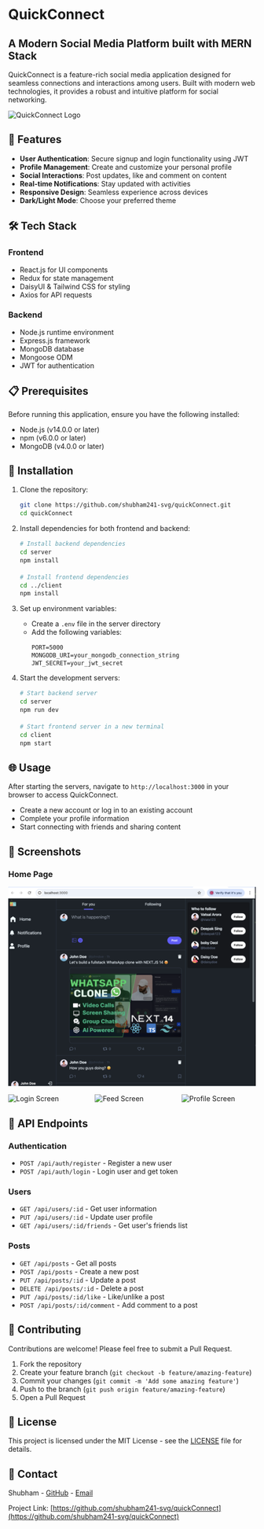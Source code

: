 # QuickConnect

## A Modern Social Media Platform built with MERN Stack

QuickConnect is a feature-rich social media application designed for seamless connections and interactions among users. Built with modern web technologies, it provides a robust and intuitive platform for social networking.

![QuickConnect Logo](https://github.com/shubham241-svg/quickConnect/raw/main/client/public/assets/images/logo.png)

## 🚀 Features

- **User Authentication**: Secure signup and login functionality using JWT
- **Profile Management**: Create and customize your personal profile
- **Social Interactions**: Post updates, like and comment on content
- **Real-time Notifications**: Stay updated with activities
- **Responsive Design**: Seamless experience across devices
- **Dark/Light Mode**: Choose your preferred theme

## 🛠️ Tech Stack

### Frontend
- React.js for UI components
- Redux for state management
- DaisyUI & Tailwind CSS for styling
- Axios for API requests

### Backend
- Node.js runtime environment
- Express.js framework
- MongoDB database
- Mongoose ODM
- JWT for authentication

## 📋 Prerequisites

Before running this application, ensure you have the following installed:
- Node.js (v14.0.0 or later)
- npm (v6.0.0 or later)
- MongoDB (v4.0.0 or later)

## 🔧 Installation

1. Clone the repository:
   ```bash
   git clone https://github.com/shubham241-svg/quickConnect.git
   cd quickConnect
   ```

2. Install dependencies for both frontend and backend:
   ```bash
   # Install backend dependencies
   cd server
   npm install

   # Install frontend dependencies
   cd ../client
   npm install
   ```

3. Set up environment variables:
   - Create a `.env` file in the server directory
   - Add the following variables:
     ```
     PORT=5000
     MONGODB_URI=your_mongodb_connection_string
     JWT_SECRET=your_jwt_secret
     ```

4. Start the development servers:
   ```bash
   # Start backend server
   cd server
   npm run dev

   # Start frontend server in a new terminal
   cd client
   npm start
   ```

## 🌐 Usage

After starting the servers, navigate to `http://localhost:3000` in your browser to access QuickConnect.

- Create a new account or log in to an existing account
- Complete your profile information
- Start connecting with friends and sharing content

## 📱 Screenshots

### Home Page
![Home Page](Screenshot%202025-03-24%20at%202.27.10%20PM.png)

<div style="display: flex; justify-content: space-between;">
  <img src="https://github.com/shubham241-svg/quickConnect/raw/main/screenshots/login.png" alt="Login Screen" width="30%">
  <img src="https://github.com/shubham241-svg/quickConnect/raw/main/screenshots/feed.png" alt="Feed Screen" width="30%">
  <img src="https://github.com/shubham241-svg/quickConnect/raw/main/screenshots/profile.png" alt="Profile Screen" width="30%">
</div>

## 🔄 API Endpoints

### Authentication
- `POST /api/auth/register` - Register a new user
- `POST /api/auth/login` - Login user and get token

### Users
- `GET /api/users/:id` - Get user information
- `PUT /api/users/:id` - Update user profile
- `GET /api/users/:id/friends` - Get user's friends list

### Posts
- `GET /api/posts` - Get all posts
- `POST /api/posts` - Create a new post
- `PUT /api/posts/:id` - Update a post
- `DELETE /api/posts/:id` - Delete a post
- `PUT /api/posts/:id/like` - Like/unlike a post
- `POST /api/posts/:id/comment` - Add comment to a post

## 🤝 Contributing

Contributions are welcome! Please feel free to submit a Pull Request.

1. Fork the repository
2. Create your feature branch (`git checkout -b feature/amazing-feature`)
3. Commit your changes (`git commit -m 'Add some amazing feature'`)
4. Push to the branch (`git push origin feature/amazing-feature`)
5. Open a Pull Request

## 📄 License

This project is licensed under the MIT License - see the [LICENSE](LICENSE) file for details.

## 📧 Contact

Shubham - [GitHub](https://github.com/shubham241-svg) - [Email](shubh241gupta@gmail.com)

Project Link: [https://github.com/shubham241-svg/quickConnect](https://github.com/shubham241-svg/quickConnect)
